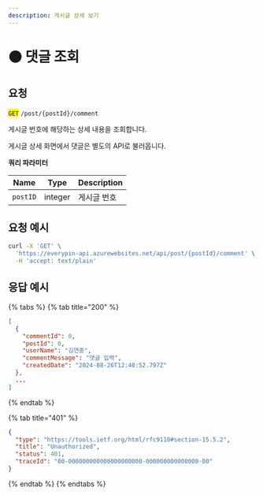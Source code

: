 ```yaml
---
description: 게시글 상세 보기
---
```


# 🟠 댓글 조회

## 요청

<mark style="color:blue;">`GET`</mark> `/post/{postId}/comment`

게시글 번호에 해당하는 상세 내용을 조회합니다.

게시글 상세 화면에서 댓글은 별도의 API로 불러옵니다.



**쿼리 파라미터**

| Name     | Type    | Description |
| -------- | ------- | ----------- |
| `postID` | integer | 게시글 번호      |





## 요청 예시

```bash
curl -X 'GET' \
  'https://everypin-api.azurewebsites.net/api/post/{postId}/comment' \
  -H 'accept: text/plain'
```





## 응답 예시

{% tabs %}
{% tab title="200" %}
```json
[
  {
    "commentId": 0,
    "postId": 0,
    "userName": "김연중",
    "commentMessage": "댓글 입력",
    "createdDate": "2024-08-26T12:40:52.797Z"
  },
  ...
]
```
{% endtab %}

{% tab title="401" %}
```json
{
  "type": "https://tools.ietf.org/html/rfc9110#section-15.5.2",
  "title": "Unauthorized",
  "status": 401,
  "traceId": "00-000000000000000000000-000000000000000-00"
}
```
{% endtab %}
{% endtabs %}
